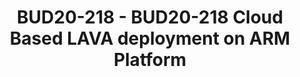 ---
categories:
- bud20
image:
  featured: 'true'
  path: https://static.linaro.org/connect/bud20/images/BUD20-218.png
session_id: BUD20-218
session_speakers:
- speaker_bio: Manager at NXP
  speaker_company: NXP
  speaker_image: http://avatars.sched.co/3/6d/2760058/avatar.jpg.320x320px.jpg?f17
  speaker_name: TV Rao
  speaker_position: Director
  speaker_role: attendee, speaker
session_track: Automation & CI
tag: session
tags: Automation & CI
title: BUD20-218 - BUD20-218 Cloud Based LAVA deployment on ARM Platform
---